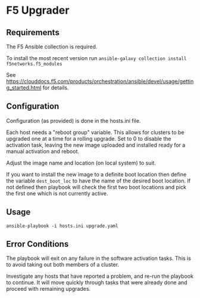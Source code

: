 # F5 Upgrader

## Requirements

The F5 Ansible collection is required. 

To install the most recent version run `ansible-galaxy collection install f5networks.f5_modules`

See https://clouddocs.f5.com/products/orchestration/ansible/devel/usage/getting_started.html for details.

## Configuration

Configuration (as provided) is done in the hosts.ini file.

Each host needs a "reboot group" variable. This allows for clusters to be upgraded one at a time for a rolling upgrade. Set to 0 to disable the activation task, leaving the new image uploaded and installed ready for a manual activation and reboot.

Adjust the image name and location (on local system) to suit.

If you want to install the new image to a definite boot location then define the variable `dest_boot_loc` to have the name of the desired boot location. If not defined then playbook will check the first two boot locations and pick the first one which is not currently active.

## Usage

`ansible-playbook -i hosts.ini upgrade.yaml`

## Error Conditions

The playbook will exit on any failure in the software activation tasks. This is to avoid taking out both members of a cluster.

Investigate any hosts that have reported a problem, and re-run the playbook to continue. It will move quickly through tasks that were already done and proceed with remaining upgrades.

